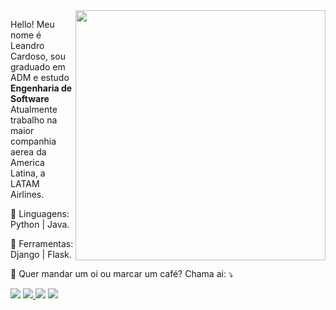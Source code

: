 <img src="https://raw.githubusercontent.com/MicaelliMedeiros/micaellimedeiros/master/image/computer-illustration.png" min-width="400px" max-width="400px" width="400px" align="right">

<p align="left"> 
  Hello! Meu nome é Leandro Cardoso, sou graduado em ADM e estudo <strong>Engenharia de Software</strong> </br>
  Atualmente trabalho na maior companhia aerea da America Latina, a LATAM Airlines.
</p>

<p align="left">
  🦄 Linguagens: Python | Java.
</p>

<p align="left">
  💼 Ferramentas: Django | Flask.
</p>

<p align="left">
  💌 Quer mandar um oi ou marcar um café? Chama ai: ⤵️
</p>

<p align="left">
  <a href="#" alt="Gmail">
  <img src="https://img.shields.io/badge/-Gmail-FF0000?style=flat-square&labelColor=FF0000&logo=gmail&logoColor=white&link=lhzxdev@gmail.com" /></a>

  <a href="#" alt="LinkedIn">
  <img src="https://img.shields.io/badge/-Linkedin-0e76a8?style=flat-square&logo=Linkedin&logoColor=white&link=https://www.linkedin.com/in/lhzxdev/" /</a>

  <a href="#" alt="WhatsApp">
  <img src="https://img.shields.io/badge/-WhatsApp-25d366?style=flat-square&labelColor=25d366&logo=whatsapp&logoColor=white&link=https://api.whatsapp.com/send?phone=5579999207896"/></a>

  <a href="#" alt="Instagram">
  <img src="https://img.shields.io/badge/-Instagram-DF0174?style=flat-square&labelColor=DF0174&logo=instagram&logoColor=white&link=instagram.com/dosedecampari"/></a>
</p>
